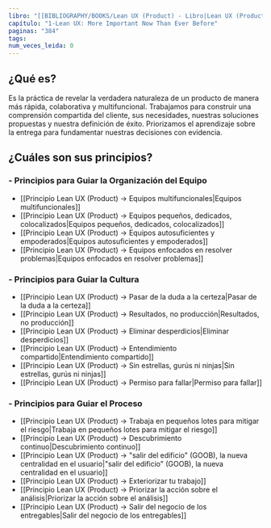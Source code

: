 ```yaml
---
libro: "[[BIBLIOGRAPHY/BOOKS/Lean UX (Product) - Libro|Lean UX (Product) - Libro]]"
capítulo: "1-Lean UX: More Important Now Than Ever Before"
paginas: "384"
tags: 
num_veces_leida: 0
---
```

## ¿Qué es?
Es la práctica de revelar la verdadera naturaleza de un producto de manera más rápida, colaborativa y multifuncional. Trabajamos para construir una comprensión compartida del cliente, sus necesidades, nuestras soluciones propuestas y nuestra definición de éxito. Priorizamos el aprendizaje sobre la entrega para fundamentar nuestras decisiones con evidencia.
## ¿Cuáles son sus principios?
### - Principios para Guiar la Organización del Equipo
* [[Principio Lean UX (Product) -> Equipos multifuncionales|Equipos multifuncionales]]
* [[Principio Lean UX (Product) -> Equipos pequeños, dedicados, colocalizados|Equipos pequeños, dedicados, colocalizados]] 
* [[Principio Lean UX (Product) -> Equipos autosuficientes y empoderados|Equipos autosuficientes y empoderados]] 
* [[Principio Lean UX (Product) -> Equipos enfocados en resolver problemas|Equipos enfocados en resolver problemas]]
### - Principios para Guiar la Cultura
* [[Principio Lean UX (Product) -> Pasar de la duda a la certeza|Pasar de la duda a la certeza]]  
* [[Principio Lean UX (Product) -> Resultados, no producción|Resultados, no producción]]  
* [[Principio Lean UX (Product) -> Eliminar desperdicios|Eliminar desperdicios]] 
* [[Principio Lean UX (Product) -> Entendimiento compartido|Entendimiento compartido]]
* [[Principio Lean UX (Product) -> Sin estrellas, gurús ni ninjas|Sin estrellas, gurús ni ninjas]]  
* [[Principio Lean UX (Product) -> Permiso para fallar|Permiso para fallar]]
### - Principios para Guiar el Proceso
* [[Principio Lean UX (Product) -> Trabaja en pequeños lotes para mitigar el riesgo|Trabaja en pequeños lotes para mitigar el riesgo]]  
* [[Principio Lean UX (Product) -> Descubrimiento continuo|Descubrimiento continuo]] 
* [[Principio Lean UX (Product) -> "salir del edificio" (GOOB), la nueva centralidad en el usuario|"salir del edificio" (GOOB), la nueva centralidad en el usuario]]   
* [[Principio Lean UX (Product) -> Exteriorizar tu trabajo]]  
* [[Principio Lean UX (Product) -> Priorizar la acción sobre el análisis|Priorizar la acción sobre el análisis]]  
* [[Principio Lean UX (Product) -> Salir del negocio de los entregables|Salir del negocio de los entregables]]






